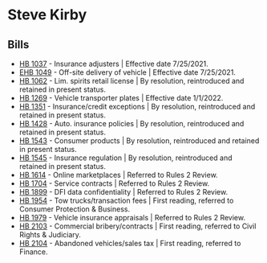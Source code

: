 # Steve Kirby
## Bills
* [HB 1037](/bill/2021-22/hb/1037/) - Insurance adjusters | Effective date 7/25/2021.
* [EHB 1049](/bill/2021-22/ehb/1049/) - Off-site delivery of vehicle | Effective date 7/25/2021.
* [HB 1062](/bill/2021-22/hb/1062/) - Lim. spirits retail license | By resolution, reintroduced and retained in present status.
* [HB 1269](/bill/2021-22/hb/1269/) - Vehicle transporter plates | Effective date 1/1/2022.
* [HB 1351](/bill/2021-22/hb/1351/) - Insurance/credit exceptions | By resolution, reintroduced and retained in present status.
* [HB 1428](/bill/2021-22/hb/1428/) - Auto. insurance policies | By resolution, reintroduced and retained in present status.
* [HB 1543](/bill/2021-22/hb/1543/) - Consumer products | By resolution, reintroduced and retained in present status.
* [HB 1545](/bill/2021-22/hb/1545/) - Insurance regulation | By resolution, reintroduced and retained in present status.
* [HB 1614](/bill/2021-22/hb/1614/) - Online marketplaces | Referred to Rules 2 Review.
* [HB 1704](/bill/2021-22/hb/1704/) - Service contracts | Referred to Rules 2 Review.
* [HB 1899](/bill/2021-22/hb/1899/) - DFI data confidentiality | Referred to Rules 2 Review.
* [HB 1954](/bill/2021-22/hb/1954/) - Tow trucks/transaction fees | First reading, referred to Consumer Protection & Business.
* [HB 1979](/bill/2021-22/hb/1979/) - Vehicle insurance appraisals | Referred to Rules 2 Review.
* [HB 2103](/bill/2021-22/hb/2103/) - Commercial bribery/contracts | First reading, referred to Civil Rights & Judiciary.
* [HB 2104](/bill/2021-22/hb/2104/) - Abandoned vehicles/sales tax | First reading, referred to Finance.
